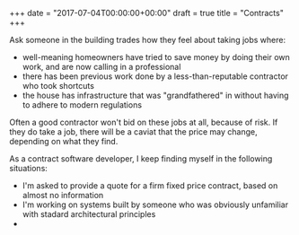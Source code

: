 +++
date = "2017-07-04T00:00:00+00:00"
draft = true
title = "Contracts"
+++

Ask someone in the building trades how they feel about taking jobs where:

* well-meaning homeowners have tried to save money by doing their own work, and are now calling in a professional
* there has been previous work done by a less-than-reputable contractor who took shortcuts
* the house has infrastructure that was "grandfathered" in without having to adhere to modern regulations

Often a good contractor won't bid on these jobs at all, because of risk.  If they do take a job, there will be a caviat that the price may change, depending on what they find.

As a contract software developer, I keep finding myself in the following situations:

* I'm asked to provide a quote for a firm fixed price contract, based on almost no information
* I'm working on systems built by someone who was obviously unfamiliar with stadard architectural principles
*

